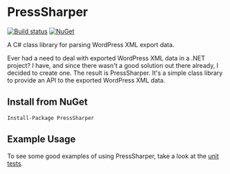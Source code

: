 # PressSharper

[![Build status](https://ci.appveyor.com/api/projects/status/9lta6tnix409s64r?svg=true)](https://ci.appveyor.com/project/bcwood/presssharper) [![NuGet](https://img.shields.io/nuget/v/PressSharper)](https://www.nuget.org/packages/PressSharper/)

A C# class library for parsing WordPress XML export data.

Ever had a need to deal with exported WordPress XML data in a .NET project? I have, and since there wasn't a good solution out there already, I decided to create one. The result is PressSharper. It's a simple class library to provide an API to the exported WordPress XML data. 

## Install from NuGet

    Install-Package PressSharper

## Example Usage

To see some good examples of using PressSharper, take a look at the [unit tests](https://github.com/bcwood/PressSharper/blob/master/PressSharper.UnitTests/ParserTests.cs).

